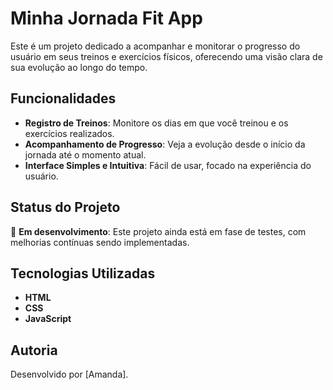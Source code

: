 # Minha Jornada Fit App

Este é um projeto dedicado a acompanhar e monitorar o progresso do usuário em seus treinos e exercícios físicos, oferecendo uma visão clara de sua evolução ao longo do tempo.

## Funcionalidades

- **Registro de Treinos**: Monitore os dias em que você treinou e os exercícios realizados.  
- **Acompanhamento de Progresso**: Veja a evolução desde o início da jornada até o momento atual.  
- **Interface Simples e Intuitiva**: Fácil de usar, focado na experiência do usuário.

## Status do Projeto

🚧 **Em desenvolvimento**: Este projeto ainda está em fase de testes, com melhorias contínuas sendo implementadas.  

## Tecnologias Utilizadas

- **HTML**
- **CSS**
- **JavaScript**

## Autoria

Desenvolvido por [Amanda].

